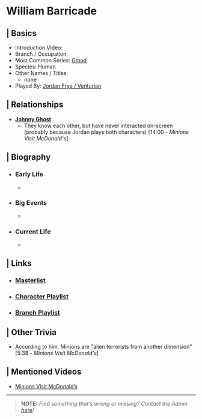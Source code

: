 # William Barricade


## | Basics  
- Introduction Video: []()  
- Branch / Occupation:   
- Most Common Series: [Gmod](6.Series/Gmod.html)  
- Species: Human  
- Other Names / Titles:   
  - none
- Played By: [Jordan Frye / Venturian](3.Siblings/3.1.Jordan-Frye-Venturian.html)  


## | Relationships  
- [**Johnny Ghost**](5.Characters/Johnny_Ghost.html)  
  - They know each other, but have never interacted on-screen \(probably because Jordan plays both characters) \[14:00 - *Minions Visit McDonald's*] 


## | Biography  
- ### Early Life  
  -   
- ### Big Events  
  -   
- ### Current Life  
  -   

 
## | Links  
- ### [Masterlist]()  
- ### [Character Playlist]()  
- ### [Branch Playlist]()  


## | Other Trivia  
- According to him, Minions are "alien terrorists from another dimension" \[5:38 - *Minions Visit McDonald's*]

## | Mentioned Videos
- [Minions Visit McDonald’s](https://youtu.be/Yk0RNCWNQKY)

----

> **NOTE:** *Find something that’s wrong or missing? Contact the Admin [here](./chapter_2.md)!*
